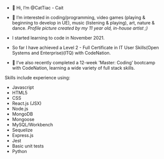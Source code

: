 - 👋 Hi, I’m @CatTiac - Cait

- 👀 I’m interested in coding/programming, video games (playing & beginning to develop in UE), music (listening & playing), art, nature & dance.
 *Profile picture created by my 11 year old, in-house artist ;)*

- I started learning to code in November 2021.

- So far I have achieved a Level 2 - Full Certificate in IT User Skills(Open Systems and Enterprise)(ITQ) with CodeNation.

- 🌱 I’ve also recently completed a 12-week 'Master: Coding' bootcamp with CodeNation, learning a wide variety of full stack skills.

Skills include experience using:
-  Javascript
-  HTML5
-  CSS
-  React.js (JSX)
-  Node.js
-  MongoDB
-  Mongoose
-  MySQL/Workbench
-  Sequelize
-  Express.js
-  Jest
-  Basic unit tests
-  Python
